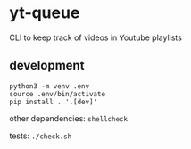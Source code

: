 # yt-queue
CLI to keep track of videos in Youtube playlists

## development

```shell
python3 -m venv .env
source .env/bin/activate
pip install . '.[dev]'
```

other dependencies: `shellcheck`

tests: `./check.sh`
